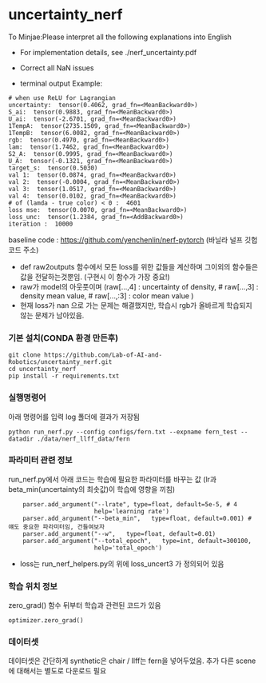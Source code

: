# uncertainty_nerf
To Minjae:Please interpret all the following explanations into English

* For implementation details, see ./nerf_uncertainty.pdf

* Correct all NaN issues

* terminal output Example:

```
# when use ReLU for Lagrangian
uncertainty:  tensor(0.4062, grad_fn=<MeanBackward0>)
S_ai:  tensor(0.9883, grad_fn=<MeanBackward0>)
U_ai:  tensor(-2.6701, grad_fn=<MeanBackward0>)
1TempA:  tensor(2735.1509, grad_fn=<MeanBackward0>)
1TempB:  tensor(6.0082, grad_fn=<MeanBackward0>)
rgb:  tensor(0.4970, grad_fn=<MeanBackward0>)
lam:  tensor(1.7462, grad_fn=<MeanBackward0>)
S2_A:  tensor(0.9995, grad_fn=<MeanBackward0>)
U_A:  tensor(-0.1321, grad_fn=<MeanBackward0>)
target_s:  tensor(0.5030)
val 1:  tensor(0.0874, grad_fn=<MeanBackward0>)
val 2:  tensor(-0.0004, grad_fn=<MeanBackward0>)
val 3:  tensor(1.0517, grad_fn=<MeanBackward0>)
val 4:  tensor(0.0102, grad_fn=<MeanBackward0>)
# of (lamda - true color) < 0 :  4601
loss mse:  tensor(0.0070, grad_fn=<MeanBackward0>)
loss_unc:  tensor(1.2384, grad_fn=<AddBackward0>)
iteration :  10000
```

baseline code : https://github.com/yenchenlin/nerf-pytorch (바닐라 널프 깃헙코드 주소)





- def raw2outputs 함수에서 모든 loss를 위한 값들을 계산하며 그이외의 함수들은 값을 전달하는것뿐임. (구현시 이 함수가 가장 중요!)
- raw가 model의 아웃풋이며 (raw[...,4] : uncertainty of density, # raw[...,3] : density mean value, # raw[...,:3] : color mean value )
- 현재 loss가 nan 으로 가는 문제는 해결했지만, 학습시 rgb가 올바르게 학습되지 않는 문제가 남아있음.

### 기본 설치(CONDA 환경 만든후)
```
git clone https://github.com/Lab-of-AI-and-Robotics/uncertainty_nerf.git
cd uncertainty_nerf
pip install -r requirements.txt
```

### 실행명령어
아래 명령어를 입력 log 폴더에 결과가 저장됨
```
python run_nerf.py --config configs/fern.txt --expname fern_test --datadir ./data/nerf_llff_data/fern
```

### 파라미터 관련 정보
run_nerf.py에서 아래 코드는 학습에 필요한 파라미터를 바꾸는 값 (lr과 beta_min(uncertainty의 최솟값)이 학습에 영향을 끼침)
```
    parser.add_argument("--lrate", type=float, default=5e-5, # 4 
                        help='learning rate')
    parser.add_argument("--beta_min",   type=float, default=0.001) # 얘도 중요한 파라미터임, 건들여보자
    parser.add_argument("--w",   type=float, default=0.01) 
    parser.add_argument("--total_epoch",   type=int, default=300100, 
                        help='total_epoch')
```

- loss는 run_nerf_helpers.py의 위에 loss_uncert3 가 정의되어 있음


### 학습 위치 정보
zero_grad() 함수 뒤부터 학습과 관련된 코드가 있음
```
optimizer.zero_grad()
```


### 데이터셋
데이터셋은 간단하게 synthetic은 chair / llff는 fern을 넣어두었음. 추가 다른 scene에 대해서는 별도로 다운로드 필요
